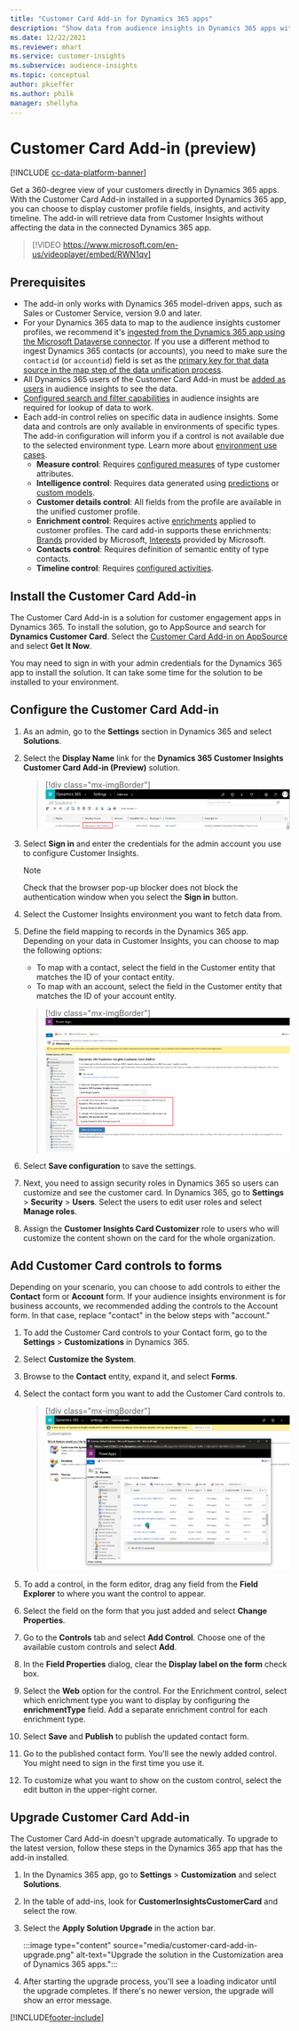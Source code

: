 ```yaml
---
title: "Customer Card Add-in for Dynamics 365 apps"
description: "Show data from audience insights in Dynamics 365 apps with this add-in."
ms.date: 12/22/2021
ms.reviewer: mhart
ms.service: customer-insights
ms.subservice: audience-insights
ms.topic: conceptual    
author: pkieffer
ms.author: philk
manager: shellyha
---
```


# Customer Card Add-in (preview)

[!INCLUDE [cc-data-platform-banner](../includes/cc-data-platform-banner.md)]

Get a 360-degree view of your customers directly in Dynamics 365 apps. With the Customer Card Add-in installed in a supported Dynamics 365 app, you can choose to display customer profile fields, insights, and activity timeline. The add-in will retrieve data from Customer Insights without affecting the data in the connected Dynamics 365 app.

> [!VIDEO https://www.microsoft.com/en-us/videoplayer/embed/RWN1qv]

## Prerequisites

- The add-in only works with Dynamics 365 model-driven apps, such as Sales or Customer Service, version 9.0 and later.
- For your Dynamics 365 data to map to the audience insights customer profiles, we recommend it's [ingested from the Dynamics 365 app using the Microsoft Dataverse connector](connect-power-query.md). If you use a different method to ingest Dynamics 365 contacts (or accounts), you need to make sure the `contactid` (or `accountid`) field is set as the [primary key for that data source in the map step of the data unification process](map-entities.md#select-primary-key-and-semantic-type-for-attributes). 
- All Dynamics 365 users of the Customer Card Add-in must be [added as users](permissions.md) in audience insights to see the data.
- [Configured search and filter capabilities](search-filter-index.md) in audience insights are required for lookup of data to work.
- Each add-in control relies on specific data in audience insights. Some data and controls are only available in environments of specific types. The add-in configuration will inform you if a control is not available due to the selected environment type. Learn more about [environment use cases](work-with-business-accounts.md).
  - **Measure control**: Requires [configured measures](measures.md) of type customer attributes.
  - **Intelligence control**: Requires data generated using [predictions](predictions.md) or [custom models](custom-models.md).
  - **Customer details control**: All fields from the profile are available in the unified customer profile.
  - **Enrichment control**: Requires active [enrichments](enrichment-hub.md) applied to customer profiles. The card add-in supports these enrichments: [Brands](enrichment-microsoft.md) provided by Microsoft, [Interests](enrichment-microsoft.md) provided by Microsoft.
  - **Contacts control**: Requires definition of semantic entity of type contacts.
  - **Timeline control**: Requires [configured activities](activities.md).

## Install the Customer Card Add-in

The Customer Card Add-in is a solution for customer engagement apps in Dynamics 365. To install the solution, go to AppSource and search for **Dynamics Customer Card**. Select the [Customer Card Add-in on AppSource](https://appsource.microsoft.com/product/dynamics-365/mscrm.dynamics_365_customer_insights_customer_card_addin?tab=Overview) and select **Get It Now**.

You may need to sign in with your admin credentials for the Dynamics 365 app to install the solution. It can take some time for the solution to be installed to your environment.

## Configure the Customer Card Add-in

1. As an admin, go to the **Settings** section in Dynamics 365 and select **Solutions**.

1. Select the **Display Name** link for the **Dynamics 365 Customer Insights Customer Card Add-in (Preview)** solution.

   > [!div class="mx-imgBorder"]
   > ![Select display name.](media/select-display-name.png "Select display name.")

1. Select **Sign in** and enter the credentials for the admin account you use to configure Customer Insights.

   > [!NOTE]
   > Check that the browser pop-up blocker does not block the authentication window when you select the **Sign in** button.

1. Select the Customer Insights environment you want to fetch data from.

1. Define the field mapping to records in the Dynamics 365 app. Depending on your data in Customer Insights, you can choose to map the following options:
   - To map with a contact, select the field in the Customer entity that matches the ID of your contact entity.
   - To map with an account, select the field in the Customer entity that matches the ID of your account entity.

   > [!div class="mx-imgBorder"]
   > ![Contact ID field.](media/contact-id-field.png "Contact ID field.")

1. Select **Save configuration** to save the settings.

1. Next, you need to assign security roles in Dynamics 365 so users can customize and see the customer card. In Dynamics 365, go to **Settings** > **Security** > **Users**. Select the users to edit user roles and select **Manage roles**.

1. Assign the **Customer Insights Card Customizer** role to users who will customize the content shown on the card for the whole organization.

## Add Customer Card controls to forms

Depending on your scenario, you can choose to add controls to either the **Contact** form or **Account** form. If your audience insights environment is for business accounts, we recommended adding the controls to the Account form. In that case, replace "contact" in the below steps with "account."

1. To add the Customer Card controls to your Contact form, go to the **Settings** > **Customizations** in Dynamics 365.

1. Select **Customize the System**.

1. Browse to the **Contact** entity, expand it, and select **Forms**.

1. Select the contact form you want to add the Customer Card controls to.

    > [!div class="mx-imgBorder"]
    > ![Select Contact form.](media/contact-active-forms.png "Select Contact form.")

1. To add a control, in the form editor, drag any field from the **Field Explorer** to where you want the control to appear.

1. Select the field on the form that you just added and select **Change Properties**.

1. Go to the **Controls** tab and select **Add Control**. Choose one of the available custom controls and select **Add**.

1. In the **Field Properties** dialog, clear the **Display label on the form** check box.

1. Select the **Web** option for the control. For the Enrichment control, select which enrichment type you want to display by configuring the **enrichmentType** field. Add a separate enrichment control for each enrichment type.

1. Select **Save** and **Publish** to publish the updated contact form.

1. Go to the published contact form. You'll see the newly added control. You might need to sign in the first time you use it.

1. To customize what you want to show on the custom control, select the edit button in the upper-right corner.

## Upgrade Customer Card Add-in

The Customer Card Add-in doesn't upgrade automatically. To upgrade to the latest version, follow these steps in the Dynamics 365 app that has the add-in installed.

1. In the Dynamics 365 app, go to **Settings** > **Customization** and select **Solutions**.

1. In the table of add-ins, look for **CustomerInsightsCustomerCard** and select the row.

1. Select the **Apply Solution Upgrade** in the action bar.

   :::image type="content" source="media/customer-card-add-in-upgrade.png" alt-text="Upgrade the solution in the Customization area of Dynamics 365 apps.":::

1. After starting the upgrade process, you'll see a loading indicator until the upgrade completes. If there's no newer version, the upgrade will show an error message.


[!INCLUDE[footer-include](../includes/footer-banner.md)]
